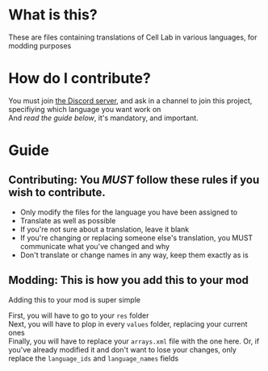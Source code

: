 # What is this?
These are files containing translations of Cell Lab in various languages, for modding purposes

# How do I contribute?
You must join [the Discord server](https://discord.gg/yRYwEkakpc), and ask in a channel to join this project, specifiying which language you want work on<br>
And <i>read the guide below</i>, it's mandatory, and important.

# Guide

## Contributing: You <b><i>MUST</i></b> follow these rules if you wish to contribute.

- Only modify the files for the language you have been assigned to
- Translate as well as possible
- If you're not sure about a translation, leave it blank
- If you're changing or replacing someone else's translation, you MUST communicate what you've changed and why
- Don't translate or change names in any way, keep them exactly as is

## Modding: This is how you add this to your mod
Adding this to your mod is super simple

First, you will have to go to your `res` folder<br>
Next, you will have to plop in every `values` folder, replacing your current ones<br>
Finally, you will have to replace your `arrays.xml` file with the one here. Or, if you've already modified it and don't want to lose your changes, only replace the `language_ids` and `language_names` fields
